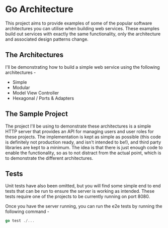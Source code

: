 # Go Architecture

This project aims to provide examples of some of the popular software architectures you can utilise when building web services. These examples build out services with exactly the same functionality, only the architecture and associated design patterns change.

## The Architectures

I'll be demonstrating how to build a simple web service using the following architectures -

- Simple
- Modular
- Model View Controller
- Hexagonal / Ports & Adapters

## The Sample Project

The project I'll be using to demonstrate these architectures is a simple HTTP server that provides an API for managing users and user roles for these projects. The implementation is kept as simple as possible (this code is definitely not production ready, and isn't intended to be!), and third party libraries are kept to a minimum. The idea is that there is just enough code to enable the functionality, so as to not distract from the actual point, which is to demonstrate the different architectures.

## Tests

Unit tests have also been omitted, but you will find some simple end to end tests that can be run to ensure the server is working as intended. These tests require one of the projects to be currently running on port 8080.

Once you have the server running, you can run the e2e tests by running the following command -

```go
go test ./...
```
